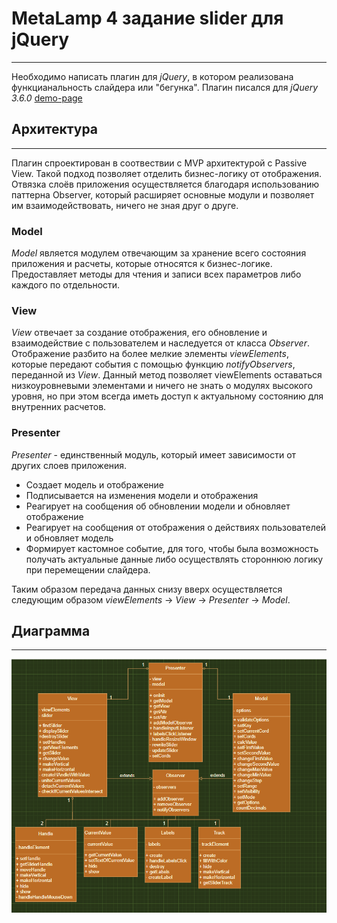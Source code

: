 # MetaLamp 4 задание slider для jQuery
***
Необходимо написать плагин для <i>jQuery</i>, в котором реализована функцианальность слайдера или "бегунка".
Плагин писался для <i>jQuery 3.6.0</i>
[demo-page](https://samirox66.github.io/ngSlider/)
## Архитектура
***
Плагин спроектирован в соотвествии с MVP архитектурой с Passive View. Такой подход позволяет отделить бизнес-логику от отображения. Отвязка слоёв приложения осуществляется благодаря использованию паттерна Observer, который расширяет основные модули и позволяет им взаимодействовать, ничего не зная друг о друге.

### Model
<i>Model</i> является модулем отвечающим за хранение всего состояния приложения и расчеты, которые относятся к бизнес-логике. Предоставляет методы для чтения и записи всех параметров либо каждого по отдельности.

### View
<i>View</i> отвечает за создание отображения, его обновление и взаимодействие с пользователем и наследуется от класса <i>Observer</i>. Отображение разбито на более мелкие элементы <i>viewElements</i>, которые передают события c помощью функцию <i>notifyObservers</i>, переданной из <i>View</i>. Данный метод позволяет viewElements оставаться низкоуровневыми элементами и ничего не знать о модулях высокого уровня, но при этом всегда иметь доступ к актуальному состоянию для внутренних расчетов.

### Presenter
<i>Presenter</i> - единственный модуль, который имеет зависимости от других слоев приложения.

* Cоздает модель и отображение
* Подписывается на изменения модели и отображения
* Реагирует на сообщения об обновлении модели и обновляет отображение
* Реагирует на сообщения от отображения о действиях пользователей и обновляет модель
* Формирует кастомное событие, для того, чтобы была возможность получать актуальные данные либо осуществлять стороннюю логику при перемещении слайдера.

Таким образом передача данных снизу вверх осуществляется следующим образом <i>viewElements</i> -> <i>View</i> -> <i>Presenter</i> -> <i>Model</i>.
## Диаграмма
***
![](umlDiagram.png)